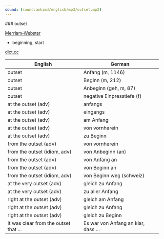 ```yaml
---
sound: [sound:ankimd/english/mp3/outset.mp3]
---
```


\### outset

[Merriam-Webster](https://www.merriam-webster.com/dictionary/outset)

- beginning, start

[dict.cc](https://www.dict.cc/outset)

| English        | German       |
| -------------- | ------------ |
| outset | Anfang (m, 1146) |
| outset | Beginn (m, 212) |
| outset | Anbeginn (geh, m, 87) |
| outset | negative Einpresstiefe (f) |
| at the outset (adv) | anfangs |
| at the outset (adv) | eingangs |
| at the outset (adv) | am Anfang |
| at the outset (adv) | von vornherein |
| at the outset (adv) | zu Beginn |
| from the outset (adv) | von vornherein |
| from the outset (idiom, adv) | von Anbeginn (an) |
| from the outset (adv) | von Anfang an |
| from the outset (adv) | von Beginn an |
| from the outset (idiom, adv) | von Beginn weg (schweiz) |
| at the very outset (adv) | gleich zu Anfang |
| at the very outset (adv) | zu aller Anfang |
| right at the outset (adv) | gleich am Anfang |
| right at the outset (adv) | gleich zu Anfang |
| right at the outset (adv) | gleich zu Beginn |
| It was clear from the outset that ... | Es war von Anfang an klar, dass ... |
